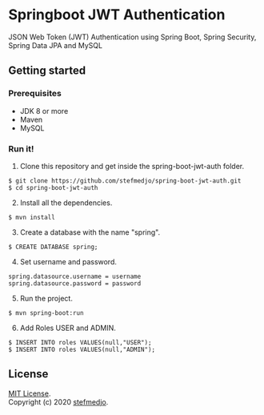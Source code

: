 # Springboot JWT Authentication

JSON Web Token (JWT) Authentication using Spring Boot, Spring Security, Spring Data JPA and MySQL

## Getting started
### Prerequisites
* JDK 8 or more
* Maven
* MySQL 

### Run it! 
1. Clone this repository and get inside the spring-boot-jwt-auth folder.
```
$ git clone https://github.com/stefmedjo/spring-boot-jwt-auth.git
$ cd spring-boot-jwt-auth
```
2. Install all the dependencies.
```
$ mvn install
```
3. Create a database with the name "spring".
```
$ CREATE DATABASE spring;
```
4. Set username and password.
```
spring.datasource.username = username
spring.datasource.password = password
```
5. Run the project.
```
$ mvn spring-boot:run
```
6. Add Roles USER and ADMIN.
```
$ INSERT INTO roles VALUES(null,"USER");
$ INSERT INTO roles VALUES(null,"ADMIN");
```

## License
[MIT License](http://opensource.org/licenses/MIT).  
Copyright (c) 2020 [stefmedjo](https://twitter.com/stefmedjo).